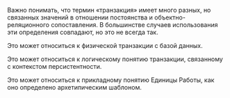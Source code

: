 Важно понимать, что термин «транзакция» имеет много разных, но связанных значений в отношении постоянства и объектно-реляционного сопоставления. В большинстве случаев использования эти определения совпадают, но это не всегда так.  
  
Это может относиться к физической транзакции с базой данных.  
  
Это может относиться к логическому понятию транзакции, связанному с контекстом персистентности.  
  
Это может относиться к прикладному понятию Единицы Работы, как оно определено архетипическим шаблоном.
